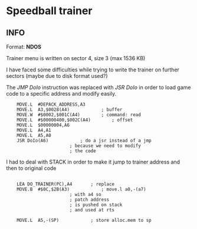 # Speedball trainer
## INFO
Format: **NDOS**

Trainer menu is written on sector 4, size 3 (max 1536 KB)

I have faced some difficulties while trying to write the trainer on further sectors (maybe due to disk format used?)

The _JMP DoIo_ instruction was replaced with _JSR DoIo_ in order to load game code to a specific address and modify easily. 
```
	MOVE.L	#DEPACK_ADDRESS,A3
	MOVE.L	A3,$0028(A4)			; buffer
	MOVE.W	#$0002,$001C(A4)		; command: read
	MOVE.L	#$00000400,$002C(A4)		; offset
	MOVE.L	$00000004,A6
	MOVE.L	A4,A1
	MOVE.L	A5,A0
	JSR	DoIo(A6)			; do a jsr instead of a jmp
						; because we need to modify
						; the code

```

I had to deal with STACK in order to make it jump to trainer address and then to original code

```

	LEA	DO_TRAINER(PC),A4		; replace
	MOVE.B	#$0C,$2B(A3)			; move.l a0,-(a7)
						; with a4 so 
						; patch address
						; is pushed on stack
						; and used at rts
						
	MOVE.L	A5,-(SP)			; store alloc.mem to sp

```
